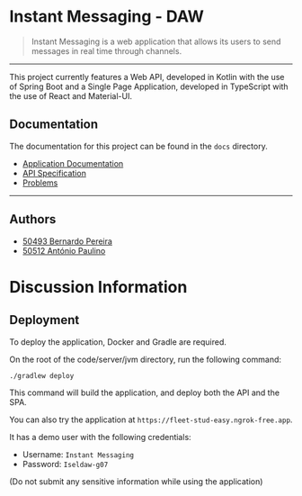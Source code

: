 # Instant Messaging - DAW

> Instant Messaging is a web application that allows its users to send messages in real time through channels.

---

This project currently features a Web API, developed in Kotlin with the use of Spring Boot 
and a Single Page Application, developed in TypeScript with the use of React and Material-UI.

## Documentation

The documentation for this project can be found in the `docs` directory.
- [Application Documentation](docs/README.md)
- [API Specification](docs/instant-messaging-api-spec.yml)
- [Problems](docs/problems)
---

## Authors

- [50493 Bernardo Pereira](https://github.com/BernardoPe)
- [50512 António Paulino](https://github.com/antonio-paulino)

# Discussion Information

## Deployment

To deploy the application, Docker and Gradle are required.

On the root of the code/server/jvm directory, run the following command:

```bash
./gradlew deploy
```

This command will build the application, and deploy both the API and the SPA.

You can also try the application at `https://fleet-stud-easy.ngrok-free.app`. 

It has a demo user with the following credentials:
- Username: `Instant Messaging`
- Password: `Iseldaw-g07`

(Do not submit any sensitive information while using the application)
